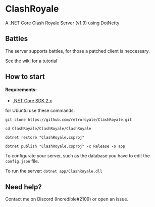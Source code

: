# ClashRoyale
A .NET Core Clash Royale Server (v1.9) using DotNetty

## Battles
The server supports battles, for those a patched client is neccessary.

[See the wiki for a tutorial](https://github.com/retroroyale/ClashRoyale/wiki/Patch-for-battles)

## How to start

#### Requirements:
  - [.NET Core SDK 2.x](https://dotnet.microsoft.com/download/dotnet-core/2.2)

for Ubuntu use these commands:
```
git clone https://github.com/retroroyale/ClashRoyale.git

cd ClashRoyale/ClashRoyale/ClashRoyale

dotnet restore "ClashRoyale.csproj"

dotnet publish "ClashRoyale.csproj" -c Release -o app
```
To configurate your server, such as the database you have to edit the ```config.json``` file.

To run the server:
```dotnet app/ClashRoyale.dll```

## Need help?
Contact me on Discord (Incredible#2109) or open an issue.
